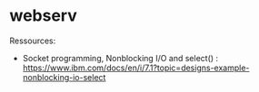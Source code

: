 # webserv

Ressources:

* Socket programming, Nonblocking I/O and select() : https://www.ibm.com/docs/en/i/7.1?topic=designs-example-nonblocking-io-select
